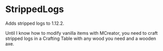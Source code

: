 # StrippedLogs
Adds stripped logs to 1.12.2.

Until I know how to modify vanilla items with MCreator, you need to craft stripped logs in a Crafting Table with any wood you need and a wooden axe.

